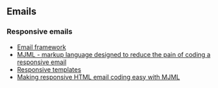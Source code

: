 ## Emails

### Responsive emails

* [Email framework](http://emailframe.work/)
* [MJML - markup language designed to reduce the pain of coding a responsive email](https://mjml.io/)
* [Responsive templates](https://htmlemail.io/)
* [Making responsive HTML email coding easy with MJML](https://www.smashingmagazine.com/2017/01/making-responsive-html-email-coding-easy-with-mjml/)
